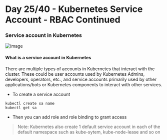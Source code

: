 
# Day 25/40 - Kubernetes Service Account - RBAC Continued


### Service account in Kubernetes

![image](https://github.com/user-attachments/assets/7fec4f33-1643-4533-be5a-10a6b305d14c)


#### What is a service account in Kubernetes

There are multiple types of accounts in Kubernetes that interact with the cluster. These could be user accounts used by Kubernetes Admins, developers, operators, etc., and service accounts primarily used by other applications/bots or Kubernetes components to interact with other services.

- To create a service account 
```
kubectl create sa name
kubectl get sa
```

- Then you can add role and role binding to grant access

>Note: Kubernetes also create 1 default service account in each of the default namespace such as kube-sytem, kube-node-lease and so on
